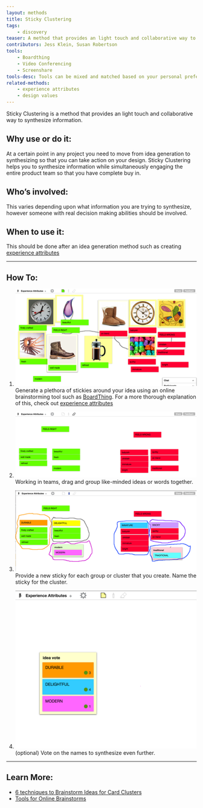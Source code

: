 ```yaml
---
layout: methods
title: Sticky Clustering
tags:
    - discovery
teaser: A method that provides an light touch and collaborative way to synthesize information.
contributors: Jess Klein, Susan Robertson
tools:
    - Boardthing
    - Video Conferencing
    - Screenshare
tools-desc: Tools can be mixed and matched based on your personal preference.
related-methods:
    - experience attributes
    - design values
---
```


Sticky Clustering is a method that provides an light touch and collaborative way to synthesize information.

## Why use or do it:

At a certain point in any project you need to move from idea generation to synthesizing so that you can take action on your design. Sticky Clustering helps you to synthesize information while simultaneously engaging the entire product team so that you have complete buy in.

## Who’s involved:

This varies depending upon what information you are trying to synthesize, however someone with real decision making abilities should be involved.

## When to use it:

This should be done after an idea generation method such as creating [experience attributes](/methods/experience-attributes/)

---

## How To:

1. ![idea generation](/img/methods/clustering-1.png)
    Generate a plethora of stickies around your idea using an online brainstorming tool such as [BoardThing](http://boardthing.com). For a more thorough explanation of this, check out [experience attributes](/methods/experience-attributes/)  

2. ![group like-minded ideas](/img/methods/clustering-2.png)
    Working in teams, drag and group like-minded ideas or words together.

3. ![group and name clusters](/img/methods/clustering-3.png)
    Provide a new sticky for each group or cluster that you create. Name the sticky for the cluster.  

4. ![vote on ideas](/img/methods/clustering-4.png)
    (optional) Vote on the names to synthesize even further.  

---

## Learn More:

* [6 techniques to Brainstorm Ideas for Card Clusters](http://www.avasbutler.com/six-techniques-to-brainstorm-ideas-4-card-clusters/#.V4zrzJMrKRs)
* [Tools for Online Brainstorms](http://blog.lucidmeetings.com/blog/25-tools-for-online-brainstorming-and-decision-making-in-meetings)

